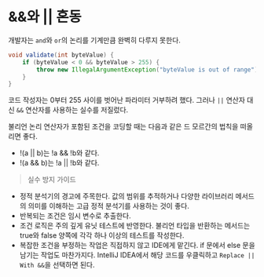 # &&와 || 혼동
개발자는 `and`와 `or`의 논리를 기계만큼 완벽히 다루지 못한다.
```java
void validate(int byteValue) {
    if (byteValue < 0 && byteValue > 255) {
        throw new IllegalArgumentException("byteValue is out of range");
    }
}
```
코드 작성자는 0부터 255 사이를 벗어난 파라미터 거부하려 했다.
그러나 `||` 연산자 대신 `&&` 연산자를 사용하는 실수를 저질렀다.

불리언 논리 연산자가 포함된 조건을 코딩할 때는 다음과 같은 드 모르간의 법칙을 떠올리면 좋다.
* !(a || b)는 !a && !b와 같다.
* !(a && b)는 !a || !b와 같다.

> 실수 방지 가이드

* 정적 분석기의 경고에 주목한다. 값의 범위를 추적하거나 다양한 라이브러리 메서드의 의미를 이해하는 고급 정적 분석기를 사용하는 것이 좋다.
* 반복되는 조건은 임시 변수로 추출한다.
* 조건 로직은 주의 깊게 유닛 테스트에 반영한다. 불리언 타입을 반환하는 메서드는 true와 false 양쪽에 각각 하나 이상의 테스트를 작성한다.
* 복잡한 조건을 부정하는 작업은 직접하지 않고 IDE에게 맡긴다. if 문에서 else 문을 남기는 작업도 마찬가지다. IntelliJ IDEA에서 해당 코드를 우클릭하고 `Replace || With &&`을 선택하면 된다.
